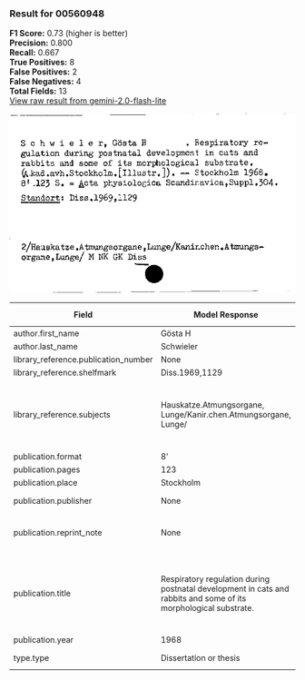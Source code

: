 ### Result for 00560948
**F1 Score:** 0.73 (higher is better)<br>**Precision:** 0.800<br>**Recall:** 0.667<br>**True Positives:** 8<br>**False Positives:** 2<br>**False Negatives:** 4<br>**Total Fields:** 13<br>[View raw result from gemini-2.0-flash-lite](https://github.com/RISE-UNIBAS/humanities_data_benchmark/blob/main/results/2025-09-02/T0152/request_T0152_00560948.json)

<img src="https://github.com/RISE-UNIBAS/humanities_data_benchmark/blob/main/benchmarks/zettelkatalog/images/00560948.jpg?raw=true" alt="00560948" width="600px">

| Field | Model Response | Ground Truth | Fuzzy Score | Match |
|-------|----------------|--------------|-------------|-------|
| author.first_name | Gösta H | Gösta H | 1.000 | ✅ |
| author.last_name | Schwieler | Schwieler | 1.000 | ✅ |
| library_reference.publication_number | None | None | 1.000 | ✅ |
| library_reference.shelfmark | Diss.1969,1129 | Diss.1969,1129 | 1.000 | ✅ |
| library_reference.subjects | Hauskatze.Atmungsorgane, Lunge/Kanir.chen.Atmungsorgane, Lunge/ | 2/Hauskatze, Atmungsorgane, Lunge, Kaninchen, Atmungsorgane, Lunge/ M NK GK Diss | 0.811 | ❌ |
| publication.format | 8' | 8° | 0.500 | ❌ |
| publication.pages | 123 | 123 | 1.000 | ✅ |
| publication.place | Stockholm | Stockholm | 1.000 | ✅ |
| publication.publisher | None | Akad. avh. Stockholm | 0.000 | ❌ |
| publication.reprint_note | None | Acta physiologica Scandinavica, Suppl. 304 | 0.000 | ❌ |
| publication.title | Respiratory regulation during postnatal development in cats and rabbits and some of its morphological substrate. | Respiratory regulation during postnatal development in cats and rabbits and some of its morphological substrate | 0.996 | ✅ |
| publication.year | 1968 | 1968 | 1.000 | ✅ |
| type.type | Dissertation or thesis | Dissertation or thesis | 1.000 | ✅ |
